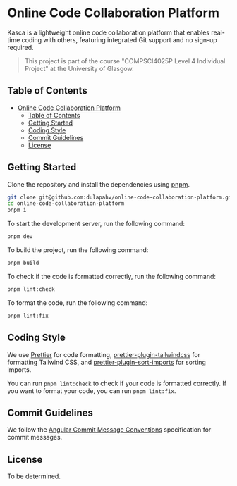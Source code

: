 # Online Code Collaboration Platform

Kasca is a lightweight online code collaboration platform that enables real-time coding with others, featuring integrated Git support and no sign-up required.

> This project is part of the course "COMPSCI4025P Level 4 Individual Project" at the University of Glasgow.

## Table of Contents

- [Online Code Collaboration Platform](#online-code-collaboration-platform)
  - [Table of Contents](#table-of-contents)
  - [Getting Started](#getting-started)
  - [Coding Style](#coding-style)
  - [Commit Guidelines](#commit-guidelines)
  - [License](#license)

## Getting Started

Clone the repository and install the dependencies using [pnpm](https://pnpm.io/).

```bash
git clone git@github.com:dulapahv/online-code-collaboration-platform.git
cd online-code-collaboration-platform
pnpm i
```

To start the development server, run the following command:

```bash
pnpm dev
```

To build the project, run the following command:

```bash
pnpm build
```

To check if the code is formatted correctly, run the following command:

```bash
pnpm lint:check
```

To format the code, run the following command:

```bash
pnpm lint:fix
```

## Coding Style

We use [Prettier](https://prettier.io/) for code formatting, [prettier-plugin-tailwindcss](https://github.com/tailwindlabs/prettier-plugin-tailwindcss) for formatting Tailwind CSS, and [prettier-plugin-sort-imports](https://github.com/IanVS/prettier-plugin-sort-imports) for sorting imports.

You can run `pnpm lint:check` to check if your code is formatted correctly. If you want to format your code, you can run `pnpm lint:fix`.

## Commit Guidelines

We follow the [Angular Commit Message Conventions](https://github.com/angular/angular.js/blob/master/DEVELOPERS.md#-git-commit-guidelines) specification for commit messages.

## License

To be determined.
